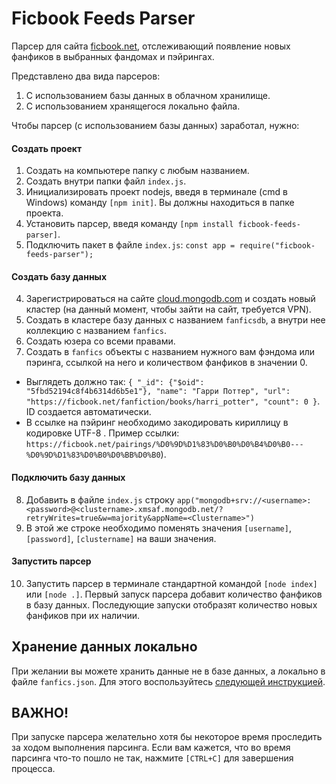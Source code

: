 # Ficbook Feeds Parser

Парсер для сайта [ficbook.net](https://ficbook.net), отслеживающий появление новых фанфиков в выбранных фандомах и
пэйрингах. 

Представлено два вида парсеров:
1) С использованием базы данных в облачном хранилище.
2) С использованием хранящегося локально файла.

Чтобы парсер (с использованием базы данных) заработал, нужно:

#### Создать проект

1. Создать на компьютере папку с любым названием.
2. Создать внутри папки файл `index.js`.
3. Инициализировать проект nodejs, введя в терминале (cmd в Windows) команду `[npm init]`. Вы
   должны находиться в папке проекта.
4. Установить парсер, введя команду `[npm install ficbook-feeds-parser]`.
5. Подключить пакет в файле `index.js`: `const app = require("ficbook-feeds-parser");`

#### Создать базу данных

4. Зарегистрироваться на сайте [cloud.mongodb.com](https://cloud.mongodb.com/) и создать новый кластер (на данный момент, чтобы зайти на сайт, требуется VPN).
5. Создать в кластере базу данных с названием `fanficsdb`, а внутри нее коллекцию с названием `fanfics`.
6. Создать юзера со всеми правами.
7. Создать в `fanfics` объекты c названием нужного вам фэндома или пэринга, ссылкой на него и количеством фанфиков в
   значении 0.

* Выглядеть должно
  так: `{ "_id": {"$oid": "5fbd52194c8f4b6314d6b5e1"}, "name": "Гарри Поттер", "url": "https://ficbook.net/fanfiction/books/harri_potter", "count": 0 }`.
  ID создается автоматически.
* В ссылке на пэйринг необходимо закодировать кириллицу в кодировке UTF-8 . Пример
  ссылки: `https://ficbook.net/pairings/%D0%9D%D1%83%D0%B0%D0%B4%D0%B0---%D0%9D%D1%83%D0%B0%D0%BB%D0%B0`).

#### Подключить базу данных

8. Добавить в файле `index.js` строку `app("mongodb+srv://<username>:<password>@<clustername>.xmsaf.mongodb.net/?retryWrites=true&w=majority&appName=<Clustername>")`
9. В этой же строке необходимо поменять значения `[username]`, `[password]`, `[clustername]` на ваши значения.

#### Запустить парсер

10. Запустить парсер в терминале стандартной командой `[node index]` или `[node .]`. Первый запуск парсера добавит количество фанфиков
    в базу данных. Последующие запуски отобразят количество новых фанфиков при их наличии.

## Хранение данных локально

При желании вы можете хранить данные не в базе данных, а локально в файле `fanfics.json`. Для этого воспользуйтесь [следующей инструкцией](local/README.md).

## ВАЖНО!

При запуске парсера желательно хотя бы некоторое время проследить за ходом выполнения парсинга. Если вам кажется, что во время парсинга что-то пошло не так, нажмите `[CTRL+C]` для завершения процесса.
